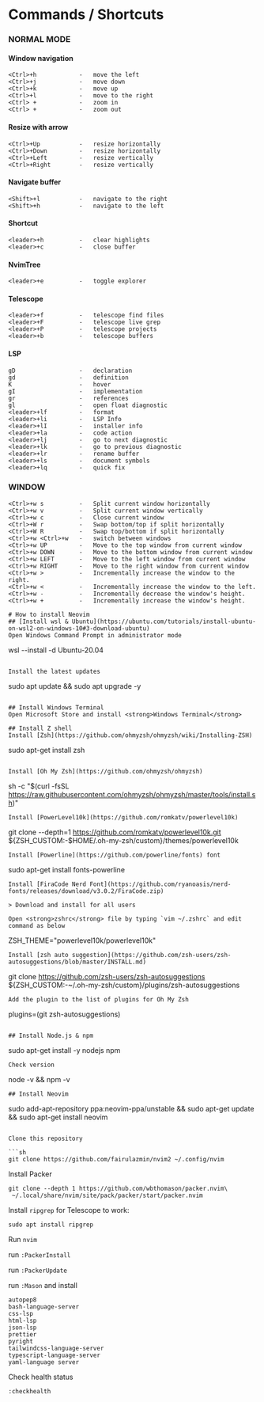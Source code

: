 # Commands / Shortcuts

### NORMAL MODE
#### Window navigation
```
<Ctrl>+h            -   move the left
<Ctrl>+j            -   move down
<Ctrl>+k            -   move up
<Ctrl>+l            -   move to the right
<Ctrl> +            -   zoom in
<Ctrl> +            -   zoom out
```

#### Resize with arrow
```
<Ctrl>+Up           -   resize horizontally
<Ctrl>+Down         -   resize horizontally
<Ctrl>+Left         -   resize vertically
<Ctrl>+Right        -   resize vertically
```

#### Navigate buffer
```
<Shift>+l           -   navigate to the right
<Shift>+h           -   navigate to the left
```

#### Shortcut
```
<leader>+h          -   clear highlights
<leader>+c          -   close buffer
```

#### NvimTree
```
<leader>+e          -   toggle explorer
```

#### Telescope
```
<leader>+f          -   telescope find files
<leader>+F          -   telescope live grep
<leader>+P          -   telescope projects
<leader>+b          -   telescope buffers
```

#### LSP
```
gD                  -   declaration
gd                  -   definition
K                   -   hover
gI                  -   implementation
gr                  -   references
gl                  -   open float diagnostic
<leader>+lf         -   format
<leader>+li         -   LSP Info
<leader>+lI         -   installer info
<leader>+la         -   code action
<leader>+lj         -   go to next diagnostic
<leader>+lk         -   go to previous diagnostic
<leader>+lr         -   rename buffer
<leader>+ls         -   document symbols
<leader>+lq         -   quick fix
```

### WINDOW
```
<Ctrl>+w s          -   Split current window horizontally
<Ctrl>+w v          -   Split current window vertically
<Ctrl>+w c          -   Close current window
<Ctrl>+W r          -   Swap bottom/top if split horizontally
<Ctrl>+W R          -   Swap top/bottom if split horizontally
<Ctrl>+w <Ctrl>+w   -   switch between windows
<Ctrl>+w UP         -   Move to the top window from current window
<Ctrl>+w DOWN       -   Move to the bottom window from current window
<Ctrl>+w LEFT       -   Move to the left window from current window
<Ctrl>+w RIGHT      -   Move to the right window from current window
<Ctrl>+w >          -   Incrementally increase the window to the right.
<Ctrl>+w <          -   Incrementally increase the window to the left.
<Ctrl>+w -          -   Incrementally decrease the window's height.
<Ctrl>+w +          -   Incrementally increase the window's height.

# How to install Neovim
## [Install wsl & Ubuntu](https://ubuntu.com/tutorials/install-ubuntu-on-wsl2-on-windows-10#3-download-ubuntu)
Open Windows Command Prompt in administrator mode
```
wsl --install -d Ubuntu-20.04
```

Install the latest updates
```
sudo apt update && sudo apt upgrade -y
```

## Install Windows Terminal
Open Microsoft Store and install <strong>Windows Terminal</strong>

## Install Z shell
Install [Zsh](https://github.com/ohmyzsh/ohmyzsh/wiki/Installing-ZSH)
```
sudo apt-get install zsh
```

Install [Oh My Zsh](https://github.com/ohmyzsh/ohmyzsh)
```
sh -c "$(curl -fsSL https://raw.githubusercontent.com/ohmyzsh/ohmyzsh/master/tools/install.sh)"
```
Install [PowerLevel10k](https://github.com/romkatv/powerlevel10k)
```
git clone --depth=1 https://github.com/romkatv/powerlevel10k.git ${ZSH_CUSTOM:-$HOME/.oh-my-zsh/custom}/themes/powerlevel10k
```
Install [Powerline](https://github.com/powerline/fonts) font
```
sudo apt-get install fonts-powerline
```
Install [FiraCode Nerd Font](https://github.com/ryanoasis/nerd-fonts/releases/download/v3.0.2/FiraCode.zip)

> Download and install for all users

Open <strong>zshrc</strong> file by typing `vim ~/.zshrc` and edit command as below
```
ZSH_THEME="powerlevel10k/powerlevel10k"
```
Install [zsh auto suggestion](https://github.com/zsh-users/zsh-autosuggestions/blob/master/INSTALL.md)
```
git clone https://github.com/zsh-users/zsh-autosuggestions ${ZSH_CUSTOM:-~/.oh-my-zsh/custom}/plugins/zsh-autosuggestions
```
Add the plugin to the list of plugins for Oh My Zsh
```
plugins=(git zsh-autosuggestions)
```

## Install Node.js & npm
```
sudo apt-get install -y nodejs npm
```
Check version
```
node -v && npm -v
```
## Install Neovim

```
sudo add-apt-repository ppa:neovim-ppa/unstable && sudo apt-get update && sudo apt-get install neovim
```

Clone this repository

```sh
git clone https://github.com/fairulazmin/nvim2 ~/.config/nvim
```

Install Packer
```
git clone --depth 1 https://github.com/wbthomason/packer.nvim\
 ~/.local/share/nvim/site/pack/packer/start/packer.nvim
```

Install `ripgrep` for Telescope to work:

```
sudo apt install ripgrep
```

Run `nvim`

run `:PackerInstall`

run `:PackerUpdate`

run `:Mason` and install
```
autopep8
bash-language-server
css-lsp
html-lsp
json-lsp
prettier
pyright
tailwindcss-language-server
typescript-language-server
yaml-language server
```

Check health status
```
:checkhealth
```
